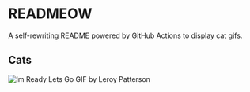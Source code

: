 # READMEOW

A self-rewriting README powered by GitHub Actions to display cat gifs.

## Cats

![Im Ready Lets Go GIF by Leroy Patterson](https://media0.giphy.com/media/CjmvTCZf2U3p09Cn0h/200.gif?cid=9acd02da9ultz8n5ze7wsawotx0o3lzw78s3jbpm6et5o17f&ep=v1_gifs_search&rid=200.gif&ct=g)
